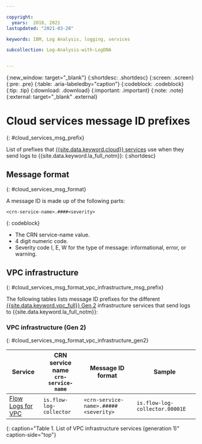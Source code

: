 ```yaml
---

copyright:
  years:  2018, 2021
lastupdated: "2021-03-28"

keywords: IBM, Log Analysis, logging, services

subcollection: Log-Analysis-with-LogDNA


---
```


{:new_window: target="_blank"}
{:shortdesc: .shortdesc}
{:screen: .screen}
{:pre: .pre}
{:table: .aria-labeledby="caption"}
{:codeblock: .codeblock}
{:tip: .tip}
{:download: .download}
{:important: .important}
{:note: .note}
{:external: target="_blank" .external}


# Cloud services message ID prefixes
{: #cloud_services_msg_prefix}

List of prefixes that [{{site.data.keyword.cloud}} services](/docs/Log-Analysis-with-LogDNA?topic=Log-Analysis-with-LogDNA-cloud_services) use when they send logs to {{site.data.keyword.la_full_notm}}:
{:shortdesc}


## Message format
{: #cloud_services_msg_format}

A message ID is made up of the following parts:

```
<crn-service-name>.####<severity> 
```
{: codeblock}

* The CRN service-name value.
* 4 digit numeric code.
* Severity code I, E, W for the type of message: informational, error, or warning.



## VPC infrastructure
{: #cloud_services_msg_format_vpc_infrastructure_msg_prefix}

The following tables lists message ID prefixes for the different [{{site.data.keyword.vpc_full}} Gen 2](/docs/vpc?topic=vpc-getting-started) infrastructure services that send logs to {{site.data.keyword.la_full_notm}}:

### VPC infrastructure (Gen 2)
{: #cloud_services_msg_format_vpc_infrastructure_gen2}

| Service     | CRN service name </br>`crn-service-name`  | Message ID format      | Sample |
|-------------|-------------------------------------------|---------------------------|------------------|
| [Flow Logs for VPC](/docs/vpc?topic=vpc-flow-logs)  | `is.flow-log-collector`       | `<crn-service-name>.#####<severity>` | `is.flow-log-collector.00001E` |
{: caption="Table 1. List of VPC infrastructure services (generation 1)" caption-side="top"} 




